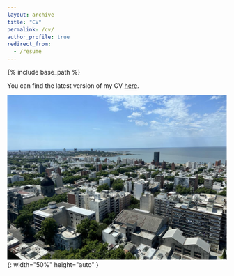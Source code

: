 ```yaml
---
layout: archive
title: "CV"
permalink: /cv/
author_profile: true
redirect_from:
  - /resume
---
```


{% include base_path %}

You can find the latest version of my CV [here](https://www.dropbox.com/scl/fi/7gmg2wnu9lbwp5haoldiq/CV_2023.pdf?rlkey=jns380grwnyhaa0v0615a8krv&dl=0).


![Montevideo](/images/mvd.jpg){: width="50%" height="auto" }